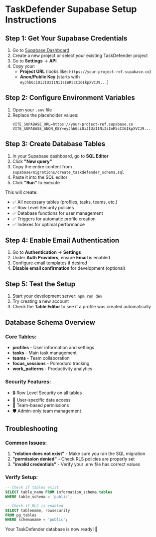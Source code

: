 # TaskDefender Supabase Setup Instructions

## Step 1: Get Your Supabase Credentials

1. Go to [Supabase Dashboard](https://supabase.com/dashboard)
2. Create a new project or select your existing TaskDefender project
3. Go to **Settings** → **API**
4. Copy your:
   - **Project URL** (looks like: `https://your-project-ref.supabase.co`)
   - **Anon/Public Key** (starts with `eyJhbGciOiJIUzI1NiIsInR5cCI6IkpXVCJ9...`)

## Step 2: Configure Environment Variables

1. Open your `.env` file
2. Replace the placeholder values:
   ```env
   VITE_SUPABASE_URL=https://your-project-ref.supabase.co
   VITE_SUPABASE_ANON_KEY=eyJhbGciOiJIUzI1NiIsInR5cCI6IkpXVCJ9...
   ```

## Step 3: Create Database Tables

1. In your Supabase dashboard, go to **SQL Editor**
2. Click **"New query"**
3. Copy the entire content from `supabase/migrations/create_taskdefender_schema.sql`
4. Paste it into the SQL editor
5. Click **"Run"** to execute

This will create:
- ✅ All necessary tables (profiles, tasks, teams, etc.)
- ✅ Row Level Security policies
- ✅ Database functions for user management
- ✅ Triggers for automatic profile creation
- ✅ Indexes for optimal performance

## Step 4: Enable Email Authentication

1. Go to **Authentication** → **Settings**
2. Under **Auth Providers**, ensure **Email** is enabled
3. Configure email templates if desired
4. **Disable email confirmation** for development (optional)

## Step 5: Test the Setup

1. Start your development server: `npm run dev`
2. Try creating a new account
3. Check the **Table Editor** to see if a profile was created automatically

## Database Schema Overview

### Core Tables:
- **profiles** - User information and settings
- **tasks** - Main task management
- **teams** - Team collaboration
- **focus_sessions** - Pomodoro tracking
- **work_patterns** - Productivity analytics

### Security Features:
- 🔒 Row Level Security on all tables
- 🔐 User-specific data access
- 👥 Team-based permissions
- 🛡️ Admin-only team management

## Troubleshooting

### Common Issues:
1. **"relation does not exist"** - Make sure you ran the SQL migration
2. **"permission denied"** - Check RLS policies are properly set
3. **"invalid credentials"** - Verify your .env file has correct values

### Verify Setup:
```sql
-- Check if tables exist
SELECT table_name FROM information_schema.tables 
WHERE table_schema = 'public';

-- Check if RLS is enabled
SELECT tablename, rowsecurity 
FROM pg_tables 
WHERE schemaname = 'public';
```

Your TaskDefender database is now ready! 🚀